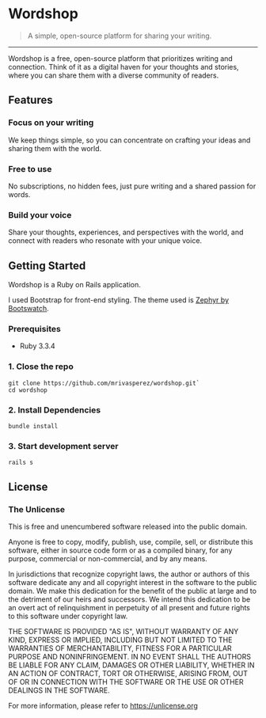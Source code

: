# Wordshop

> A simple, open-source platform for sharing your writing.

---

Wordshop is a free, open-source platform that prioritizes writing and connection. Think of it as a digital haven for your thoughts and stories, where you can share them with a diverse community of readers.

## Features

### Focus on your writing

We keep things simple, so you can concentrate on crafting your ideas and sharing them with the world.

### Free to use

No subscriptions, no hidden fees, just pure writing and a shared passion for words.

### Build your voice

Share your thoughts, experiences, and perspectives with the world, and connect with readers who resonate with your unique voice.

## Getting Started
Wordshop is a Ruby on Rails application. 

I used Bootstrap for front-end styling. The theme used is [Zephyr by Bootswatch](https://bootswatch.com/zephyr/).

### Prerequisites
- Ruby 3.3.4

### 1. Close the repo
```
git clone https://github.com/mrivasperez/wordshop.git`
cd wordshop
```

### 2. Install Dependencies 
```
bundle install
```

### 3. Start development server
```
rails s
```
## License
### The Unlicense
This is free and unencumbered software released into the public domain.

Anyone is free to copy, modify, publish, use, compile, sell, or
distribute this software, either in source code form or as a compiled
binary, for any purpose, commercial or non-commercial, and by any
means.

In jurisdictions that recognize copyright laws, the author or authors
of this software dedicate any and all copyright interest in the
software to the public domain. We make this dedication for the benefit
of the public at large and to the detriment of our heirs and
successors. We intend this dedication to be an overt act of
relinquishment in perpetuity of all present and future rights to this
software under copyright law.

THE SOFTWARE IS PROVIDED "AS IS", WITHOUT WARRANTY OF ANY KIND,
EXPRESS OR IMPLIED, INCLUDING BUT NOT LIMITED TO THE WARRANTIES OF
MERCHANTABILITY, FITNESS FOR A PARTICULAR PURPOSE AND NONINFRINGEMENT.
IN NO EVENT SHALL THE AUTHORS BE LIABLE FOR ANY CLAIM, DAMAGES OR
OTHER LIABILITY, WHETHER IN AN ACTION OF CONTRACT, TORT OR OTHERWISE,
ARISING FROM, OUT OF OR IN CONNECTION WITH THE SOFTWARE OR THE USE OR
OTHER DEALINGS IN THE SOFTWARE.

For more information, please refer to <https://unlicense.org>